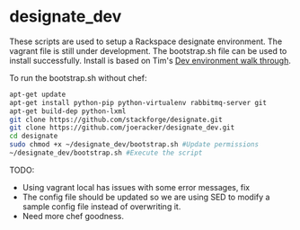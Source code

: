 designate_dev
=============

These scripts are used to setup a Rackspace designate environment. The vagrant file is still under development. The bootstrap.sh file can be used to install successfully. Install is based on Tim's [Dev environment walk through](http://designate.readthedocs.org/en/latest/gettingstarted.html#development-environment).

To run the bootstrap.sh without chef:
``` bash
apt-get update
apt-get install python-pip python-virtualenv rabbitmq-server git
apt-get build-dep python-lxml
git clone https://github.com/stackforge/designate.git
git clone https://github.com/joeracker/designate_dev.git
cd designate
sudo chmod +x ~/designate_dev/bootstrap.sh #Update permissions
~/designate_dev/bootstrap.sh #Execute the script
```

TODO:
* Using vagrant local has issues with some error messages, fix
* The config file should be updated so we are using SED to modify a sample config file instead of overwriting it.
* Need more chef goodness.
